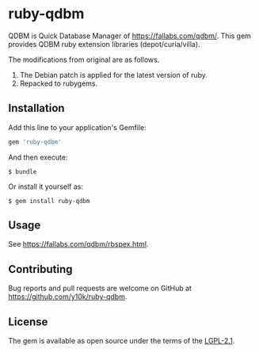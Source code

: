 ruby-qdbm
=========

QDBM is Quick Database Manager of https://fallabs.com/qdbm/.
This gem provides QDBM ruby extension libraries (depot/curia/villa).

The modifications from original are as follows.

1. The Debian patch is applied for the latest version of ruby.
2. Repacked to rubygems.

Installation
------------

Add this line to your application's Gemfile:

```ruby
gem 'ruby-qdbm'
```

And then execute:

    $ bundle

Or install it yourself as:

    $ gem install ruby-qdbm

Usage
-----

See https://fallabs.com/qdbm/rbspex.html.

Contributing
------------

Bug reports and pull requests are welcome on GitHub at https://github.com/y10k/ruby-qdbm.

License
-------

The gem is available as open source under the terms of the [LGPL-2.1](https://www.gnu.org/licenses/lgpl-2.1.html).

